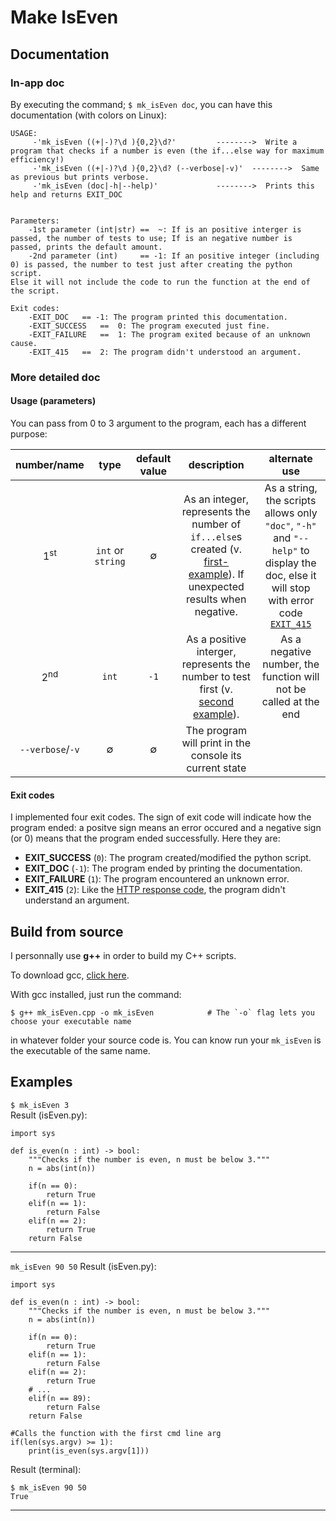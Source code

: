 # Make IsEven

## Documentation
### In-app doc
By executing the command; `$ mk_isEven doc`, you can have this documentation (with colors on Linux):
```
USAGE:
	 -'mk_isEven ((+|-)?\d ){0,2}\d?'		  -------->  Write a program that checks if a number is even (the if...else way for maximum efficiency!)
	 -'mk_isEven ((+|-)?\d ){0,2}\d? (--verbose|-v)'  -------->  Same as previous but prints verbose.
	 -'mk_isEven (doc|-h|--help)'			  -------->  Prints this help and returns EXIT_DOC


Parameters:
	-1st parameter (int|str) ==  ~: If is an positive interger is passed, the number of tests to use; If is an negative number is passed, prints the default amount.
	-2nd parameter (int)     == -1: If an positive integer (including 0) is passed, the number to test just after creating the python script. 
Else it will not include the code to run the function at the end of the script.

Exit codes:
	-EXIT_DOC	== -1: The program printed this documentation.
	-EXIT_SUCCESS	==  0: The program executed just fine.
	-EXIT_FAILURE	==  1: The program exited because of an unknown cause.
	-EXIT_415	==  2: The program didn't understood an argument.
```
### More detailed doc
#### Usage (parameters)
You can pass from 0 to 3 argument to the program, each has a different purpose:

|      number/name     |        type       | default value |  description  | alternate use |
|:--------------------:|:-----------------:|:-------------:|:-------------:|:-------------:|
|    1<sup>st</sup>    | `int` or `string` |  $\emptyset$  | As an integer, represents the number of `if...else`s created (v. [first-example](#first-ex)). If unexpected results when negative.  |   As a string, the scripts allows only `"doc"`, `"-h"` and `"--help"` to display the doc, else it will stop with error code [`EXIT_415`](#exit-codes)   |
|    2<sup>nd</sup>    |       `int`       |      `-1`     |  As a positive interger, represents the number to test first (v. [second example](#second-ex)).  | As a negative number, the function will not be called at the end |
|   `--verbose`/`-v`   |    $\emptyset$    |   $\emptyset$  |  The program will print in the console its current state  |  |


#### Exit codes
I implemented four exit codes. The sign of exit code will indicate how the program ended: a positve sign means an error occured and a negative sign (or 0) means that the program ended successfully.
Here they are:
- **EXIT_SUCCESS** (`0`): The program created/modified the python script.
- **EXIT_DOC** (`-1`): The program ended by printing the documentation.
- **EXIT_FAILURE** (`1`): The program encountered an unknown error.
- **EXIT_415** (`2`): Like the [HTTP response code](https://developer.mozilla.org/en-US/docs/Web/HTTP/Status/415), the program didn't understand an argument.

## Build from source
I personnally use **g++** in order to build my C++ scripts.

To download gcc, [click here](https://gcc.gnu.org/).

With gcc installed, just run the command:  
```
$ g++ mk_isEven.cpp -o mk_isEven 			# The `-o` flag lets you choose your executable name
```
in whatever folder your source code is. You can know run your `mk_isEven` is the executable of the same name.

## Examples
<a name="first-ex"></a> 
`$ mk_isEven 3`  
Result (isEven.py):
```
import sys

def is_even(n : int) -> bool:
	"""Checks if the number is even, n must be below 3."""
	n = abs(int(n))

	if(n == 0):
		return True
	elif(n == 1):
		return False
	elif(n == 2):
		return True
	return False
```
________

<a name="second-ex"></a> 
`mk_isEven 90 50`
Result (isEven.py):
```
import sys

def is_even(n : int) -> bool:
	"""Checks if the number is even, n must be below 3."""
	n = abs(int(n))

	if(n == 0):
		return True
	elif(n == 1):
		return False
	elif(n == 2):
		return True
	# ...
	elif(n == 89):
		return False
	return False

#Calls the function with the first cmd line arg
if(len(sys.argv) >= 1):
	print(is_even(sys.argv[1]))
```

Result (terminal):
```
$ mk_isEven 90 50
True
```
________
